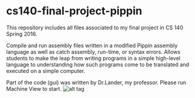 # cs140-final-project-pippin
This repository includes all files associated to my final project in CS 140 Spring 2016.

Compile and run assembly files written in a modified Pippin assembly language as well as catch assembly, run-time, or syntax errors. 
Allows students to make the leap from writing programs in a simple high-level language to understanding how such programs come to 
be translated and executed on a simple computer.

Part of the code (gui) was written by Dr.Lander, my professor.
Please run Machine View to start.
![alt tag](https://github.com/pwatter1/pippin-machine-simulator/blob/master/MachineGUI.png)

